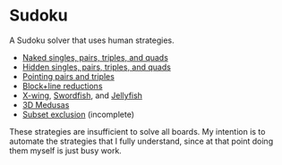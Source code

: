 # Sudoku

A Sudoku solver that uses human strategies.

* [Naked singles, pairs, triples, and quads](http://www.sudokuwiki.org/Naked_Candidates)
* [Hidden singles, pairs, triples, and quads](http://www.sudokuwiki.org/Hidden_Candidates)
* [Pointing pairs and triples](http://www.sudokuwiki.org/Intersection_Removal)
* [Block+line reductions](http://www.sudokuwiki.org/Intersection_Removal)
* [X-wing](http://www.sudokuwiki.org/X_Wing_Strategy),
  [Swordfish](http://www.sudokuwiki.org/Sword_Fish_Strategy), and
  [Jellyfish](http://www.sudokuwiki.org/Jelly_Fish_Strategy)
* [3D Medusas](http://www.sudokuwiki.org/3D_Medusa)
* [Subset exclusion](http://www.sudokuwiki.org/Aligned_Pair_Exclusion) (incomplete)

These strategies are insufficient to solve all boards. My intention is to
automate the strategies that I fully understand, since at that point doing them
myself is just busy work.
